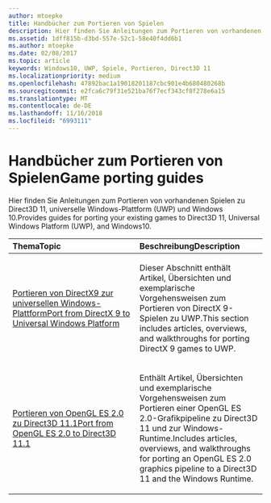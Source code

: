 ```yaml
---
author: mtoepke
title: Handbücher zum Portieren von Spielen
description: Hier finden Sie Anleitungen zum Portieren von vorhandenen Spielen zu Direct3D 11, universelle Windows-Plattform (UWP) und Windows 10.
ms.assetid: 1dff815b-d3bd-557e-52c1-58e40f4dd6b1
ms.author: mtoepke
ms.date: 02/08/2017
ms.topic: article
keywords: Windows10, UWP, Spiele, Portieren, Direct3D 11
ms.localizationpriority: medium
ms.openlocfilehash: 47892bac1a19018201187cbc901e4b680480268b
ms.sourcegitcommit: e2fca6c79f31e521ba76f7ecf343cf8f278e6a15
ms.translationtype: MT
ms.contentlocale: de-DE
ms.lasthandoff: 11/16/2018
ms.locfileid: "6993111"
---
```

# <a name="game-porting-guides"></a><span data-ttu-id="bda5d-104">Handbücher zum Portieren von Spielen</span><span class="sxs-lookup"><span data-stu-id="bda5d-104">Game porting guides</span></span>



<span data-ttu-id="bda5d-105">Hier finden Sie Anleitungen zum Portieren von vorhandenen Spielen zu Direct3D 11, universelle Windows-Plattform (UWP) und Windows 10.</span><span class="sxs-lookup"><span data-stu-id="bda5d-105">Provides guides for porting your existing games to Direct3D 11, Universal Windows Platform (UWP), and Windows10.</span></span>

<table>
<colgroup>
<col width="50%" />
<col width="50%" />
</colgroup>
<thead>
<tr class="header">
<th align="left"><span data-ttu-id="bda5d-106">Thema</span><span class="sxs-lookup"><span data-stu-id="bda5d-106">Topic</span></span></th>
<th align="left"><span data-ttu-id="bda5d-107">Beschreibung</span><span class="sxs-lookup"><span data-stu-id="bda5d-107">Description</span></span></th>
</tr>
</thead>
<tbody>
<tr class="odd">
<td align="left"><p><a href="porting-your-directx-9-game-to-windows-store.md"><span data-ttu-id="bda5d-108">Portieren von DirectX9 zur universellen Windows-Plattform</span><span class="sxs-lookup"><span data-stu-id="bda5d-108">Port from DirectX 9 to Universal Windows Platform</span></span></a></p></td>
<td align="left"><p><span data-ttu-id="bda5d-109">Dieser Abschnitt enthält Artikel, Übersichten und exemplarische Vorgehensweisen zum Portieren von DirectX 9-Spielen zu UWP.</span><span class="sxs-lookup"><span data-stu-id="bda5d-109">This section includes articles, overviews, and walkthroughs for porting DirectX 9 games to UWP.</span></span></p></td>
</tr>
<tr class="even">
<td align="left"><p><a href="port-from-opengl-es-2-0-to-directx-11-1.md"><span data-ttu-id="bda5d-110">Portieren von OpenGL ES 2.0 zu Direct3D 11.1</span><span class="sxs-lookup"><span data-stu-id="bda5d-110">Port from OpenGL ES 2.0 to Direct3D 11.1</span></span></a></p></td>
<td align="left"><p><span data-ttu-id="bda5d-111">Enthält Artikel, Übersichten und exemplarische Vorgehensweisen zum Portieren einer OpenGL ES 2.0-Grafikpipeline zu Direct3D 11 und zur Windows-Runtime.</span><span class="sxs-lookup"><span data-stu-id="bda5d-111">Includes articles, overviews, and walkthroughs for porting an OpenGL ES 2.0 graphics pipeline to a Direct3D 11 and the Windows Runtime.</span></span></p></td>
</tr>
</tbody>
</table>

 


 

 

 




